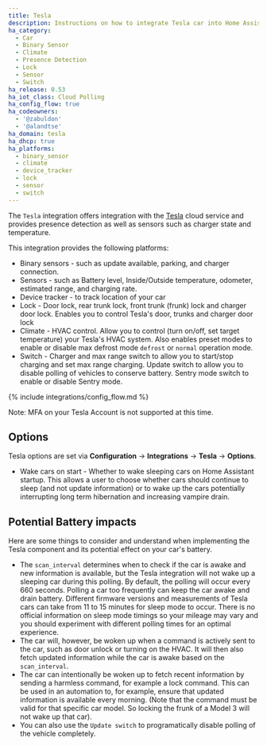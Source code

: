 ```yaml
---
title: Tesla
description: Instructions on how to integrate Tesla car into Home Assistant.
ha_category:
  - Car
  - Binary Sensor
  - Climate
  - Presence Detection
  - Lock
  - Sensor
  - Switch
ha_release: 0.53
ha_iot_class: Cloud Polling
ha_config_flow: true
ha_codeowners:
  - '@zabuldon'
  - '@alandtse'
ha_domain: tesla
ha_dhcp: true
ha_platforms:
  - binary_sensor
  - climate
  - device_tracker
  - lock
  - sensor
  - switch
---
```


The `Tesla` integration offers integration with the [Tesla](https://auth.tesla.com/login) cloud service and provides presence detection as well as sensors such as charger state and temperature.


This integration provides the following platforms:

- Binary sensors - such as update available, parking, and charger connection.
- Sensors - such as Battery level, Inside/Outside temperature, odometer, estimated range, and charging rate.
- Device tracker - to track location of your car
- Lock - Door lock, rear trunk lock, front trunk (frunk) lock and charger door lock. Enables you to control Tesla's door, trunks and charger door lock
- Climate - HVAC control. Allow you to control (turn on/off, set target temperature) your Tesla's HVAC system. Also enables preset modes to enable or disable max defrost mode `defrost` or `normal` operation mode.
- Switch - Charger and max range switch to allow you to start/stop charging and set max range charging. Update switch to allow you to disable polling of vehicles to conserve battery. Sentry mode switch to enable or disable Sentry mode.

{% include integrations/config_flow.md %}

<div class='note warning'>
  
  Note: MFA on your Tesla Account is not supported at this time.

</div>

## Options

Tesla options are set via **Configuration** -> **Integrations** -> **Tesla** -> **Options**.

* Wake cars on start - Whether to wake sleeping cars on Home Assistant startup. This allows a user to choose whether cars should continue to sleep (and not update information) or to wake up the cars potentially interrupting long term hibernation and increasing vampire drain.

## Potential Battery impacts

Here are some things to consider and understand when implementing the Tesla component and its potential effect on your car's battery.

* The `scan_interval` determines when to check if the car is awake and new information is available, but the Tesla integration will not wake up a sleeping car during this polling.  By default, the polling will occur every 660 seconds. Polling a car too frequently can keep the car awake and drain battery.  Different firmware versions and measurements of Tesla cars can take from 11 to 15 minutes for sleep mode to occur.  There is no official information on sleep mode timings so your mileage may vary and you should experiment with different polling times for an optimal experience.
* The car will, however, be woken up when a command is actively sent to the car, such as door unlock or turning on the HVAC. It will then also fetch updated information while the car is awake based on the `scan_interval`.
* The car can intentionally be woken up to fetch recent information by sending a harmless command, for example a lock command. This can be used in an automation to, for example, ensure that updated information is available every morning. (Note that the command must be valid for that specific car model. So locking the frunk of a Model 3 will not wake up that car).
* You can also use the `Update switch` to programatically disable polling of the vehicle completely.
